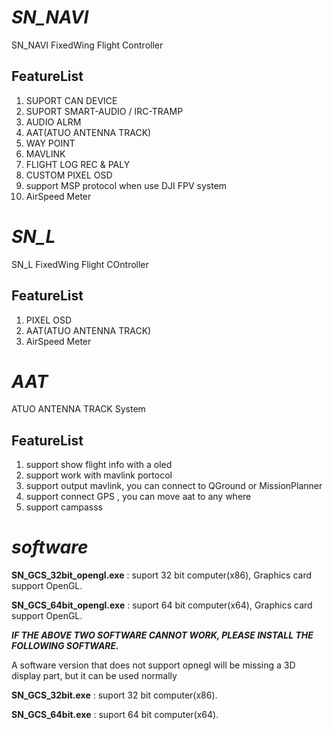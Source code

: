 # ***SN_NAVI***

SN_NAVI FixedWing Flight Controller

## FeatureList
1. SUPORT CAN DEVICE 
2. SUPORT SMART-AUDIO / IRC-TRAMP
3. AUDIO ALRM
4. AAT(ATUO ANTENNA TRACK)
5. WAY POINT
6. MAVLINK
7. FLIGHT LOG REC & PALY
8. CUSTOM PIXEL OSD
9. support MSP protocol when use DJI FPV system
10. AirSpeed Meter

# *SN_L*
SN_L FixedWing Flight COntroller

## FeatureList
1. PIXEL OSD
2. AAT(ATUO ANTENNA TRACK)
3. AirSpeed Meter

# *AAT*
ATUO ANTENNA TRACK System

## FeatureList
1. support show flight info with a oled
2. support work with mavlink portocol
3. support output mavlink, you can connect to QGround or MissionPlanner
4. support connect GPS , you can move aat to any where
5. support campasss 

# *software*
**SN_GCS_32bit_opengl.exe** : suport 32 bit computer(x86), Graphics card support OpenGL.

**SN_GCS_64bit_opengl.exe** : suport 64 bit computer(x64), Graphics card support OpenGL.

***IF THE ABOVE TWO SOFTWARE CANNOT WORK, PLEASE INSTALL THE FOLLOWING SOFTWARE.***

A software version that does not support opnegl will be missing a 3D display part, but it can be used normally

**SN_GCS_32bit.exe** : suport 32 bit computer(x86).

**SN_GCS_64bit.exe** : suport 64 bit computer(x64).